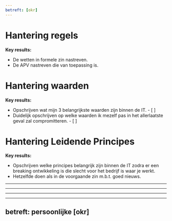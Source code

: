 ```yaml
---
betreft: [okr]
---
```


# Hantering regels

**Key results:**

- De wetten in formele zin nastreven.
- De  APV nastreven die van toepassing is. 



# Hantering waarden


**Key results:**
- Opschrijven wat mijn 3 belangrijkste waarden zijn binnen de IT. - [ ]
- Duidelijk opschrijven op welke waarden ik mezelf pas in het allerlaatste geval zal compromitteren. - [ ]  



# Hantering Leidende Principes


**Key results:**

- Opschrijven welke principes belangrijk zijn binnen de IT zodra er een breaking ontwikkeling is die slecht voor het bedrijf is waar je werkt.  
- Hetzelfde doen als in de voorgaande zin m.b.t. goed nieuws.  



****
---
---
---
betreft: persoonlijke [okr] 
---



